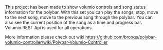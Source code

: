 This project has been made to show volumio controls and song status information for the polybar. With this set you can play the songs, stop, move to the next song, move to the previous song through the polybar. You can also see the current position of the song as a time and progress bar. Volumio REST Api is used for all operations.

More information please check out wiki 
https://github.com/brooqs/polybar-volumio-controller/wiki/Polybar-Volumio-Controller
